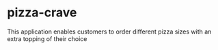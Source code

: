 # pizza-crave
This application enables customers to order different pizza sizes with an extra topping of their choice
